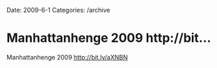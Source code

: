 Date: 2009-6-1
Categories: /archive

# Manhattanhenge 2009 http://bit...

Manhattanhenge 2009 <a href="http://bit.ly/aXNBN" rel="nofollow">http://bit.ly/aXNBN</a>
